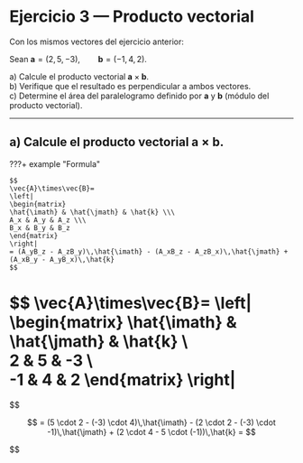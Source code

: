 # Ejercicio 3 — Producto vectorial

Con los mismos vectores del ejercicio anterior:

Sean $\mathbf{a}=(2,5,-3),\qquad \mathbf{b}=(-1,4,2).$

a) Calcule el producto vectorial $\mathbf{a}\times\mathbf{b}$.  
b) Verifique que el resultado es perpendicular a ambos vectores.  
c) Determine el área del paralelogramo definido por $\mathbf{a}$ y $\mathbf{b}$ (módulo del producto vectorial).

---

## a) Calcule el producto vectorial $\mathbf{a}\times\mathbf{b}$.

???+ example "Formula"

    $$
    \vec{A}\times\vec{B}=
    \left|
    \begin{matrix}
    \hat{\imath} & \hat{\jmath} & \hat{k} \\\
    A_x & A_y & A_z \\\
    B_x & B_y & B_z
    \end{matrix}
    \right|
    = (A_yB_z - A_zB_y)\,\hat{\imath} - (A_xB_z - A_zB_x)\,\hat{\jmath} + (A_xB_y - A_yB_x)\,\hat{k}
    $$

$$
\vec{A}\times\vec{B}=
\left|
\begin{matrix}
\hat{\imath} & \hat{\jmath} & \hat{k} \\\
2 & 5 & -3 \\\
-1 & 4 & 2
\end{matrix}
\right|
 =
$$

$$
= (5 \cdot 2 - (-3) \cdot 4)\,\hat{\imath} - (2 \cdot 2 - (-3) \cdot -1)\,\hat{\jmath} + (2 \cdot 4 - 5 \cdot (-1))\,\hat{k} = 
$$

$$